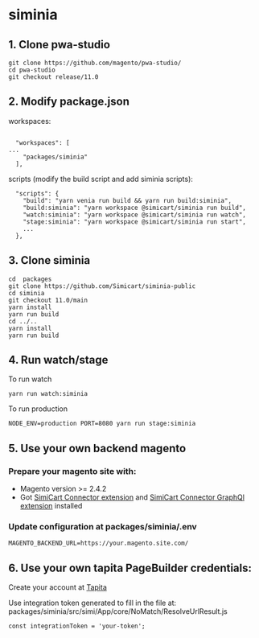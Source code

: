 # siminia

## 1. Clone pwa-studio
```
git clone https://github.com/magento/pwa-studio/
cd pwa-studio
git checkout release/11.0
```

## 2. Modify package.json

workspaces:
```

  "workspaces": [
...
    "packages/siminia"
  ],

```

scripts (modify the build script and add siminia scripts):

```
  "scripts": {
    "build": "yarn venia run build && yarn run build:siminia",
    "build:siminia": "yarn workspace @simicart/siminia run build",
    "watch:siminia": "yarn workspace @simicart/siminia run watch",
    "stage:siminia": "yarn workspace @simicart/siminia run start",
    ...
  },
```
## 3. Clone siminia
```
cd  packages
git clone https://github.com/Simicart/siminia-public
cd siminia
git checkout 11.0/main
yarn install
yarn run build
cd ../..
yarn install
yarn run build
```
## 4. Run watch/stage
To run watch
```
yarn run watch:siminia
```
To run production
```
NODE_ENV=production PORT=8080 yarn run stage:siminia
```

## 5. Use your own backend magento

### Prepare your magento site with:

- Magento version >= 2.4.2
- Got [SimiCart Connector extension](https://github.com/Simicart/SimiCart-Magento2.x) and [SimiCart Connector GraphQl extension](https://github.com/Simicart/SimiCart-Magento2.x-GraphQl) installed

### Update configuration at packages/siminia/.env

```
MAGENTO_BACKEND_URL=https://your.magento.site.com/
```


## 6. Use your own tapita PageBuilder credentials:

Create your account at [Tapita](https://tapita.io/pagebuilder/)

Use integration token generated to fill in the file at: packages/siminia/src/simi/App/core/NoMatch/ResolveUrlResult.js
```
const integrationToken = 'your-token';
```
